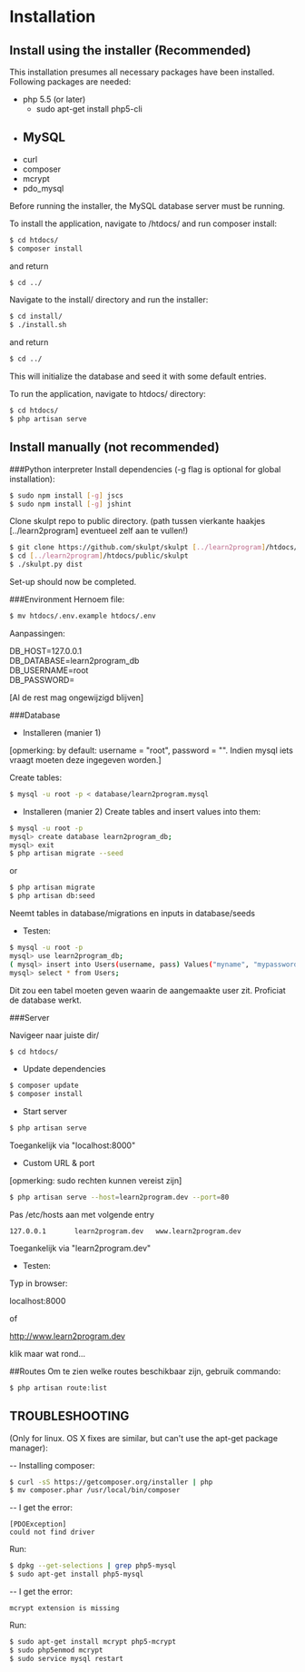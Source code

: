 # Installation

## Install using the installer (Recommended)
This installation presumes all necessary packages have been installed.
Following packages are needed:

- php 5.5 (or later)
	- sudo apt-get install php5-cli
- MySQL
	- 
- curl  
- composer  
- mcrypt  
- pdo_mysql  

Before running the installer, the MySQL database server must be running.

To install the application, navigate to /htdocs/
and run composer install:

~~~sh
$ cd htdocs/
$ composer install
~~~

and return

~~~sh
$ cd ../
~~~

Navigate to the install/ directory and run the installer:

~~~sh
$ cd install/
$ ./install.sh
~~~

and return

~~~sh
$ cd ../
~~~

This will initialize the database and seed it with some default entries.

To run the application, navigate to htdocs/ directory:

~~~sh
$ cd htdocs/
$ php artisan serve
~~~

## Install manually (not recommended)
###Python interpreter
Install dependencies (-g flag is optional for global installation):

~~~sh
$ sudo npm install [-g] jscs
$ sudo npm install [-g] jshint
~~~

Clone skulpt repo to public directory. (path tussen vierkante haakjes [../learn2program] eventueel zelf aan te vullen!)

~~~sh
$ git clone https://github.com/skulpt/skulpt [../learn2program]/htdocs/public/skulpt
$ cd [../learn2program]/htdocs/public/skulpt
$ ./skulpt.py dist
~~~
Set-up should now be completed.

###Environment
Hernoem file:

~~~sh
$ mv htdocs/.env.example htdocs/.env
~~~

Aanpassingen:

DB_HOST=127.0.0.1  
DB_DATABASE=learn2program_db  
DB_USERNAME=root  
DB_PASSWORD=  

[Al de rest mag ongewijzigd blijven]

###Database
- Installeren (manier 1)

[opmerking: by default: username = "root", password = "". Indien mysql iets vraagt moeten deze ingegeven worden.]

Create tables:

~~~sh
$ mysql -u root -p < database/learn2program.mysql
~~~

- Installeren (manier 2)
Create tables and insert values into them:

~~~sh
$ mysql -u root -p
mysql> create database learn2program_db;
mysql> exit
$ php artisan migrate --seed
~~~
or
~~~sh
$ php artisan migrate
$ php artisan db:seed
~~~
Neemt tables in database/migrations en inputs in database/seeds

- Testen:

~~~sh
$ mysql -u root -p
mysql> use learn2program_db;
( mysql> insert into Users(username, pass) Values("myname", "mypassword"); )
mysql> select * from Users;
~~~

Dit zou een tabel moeten geven waarin de aangemaakte user zit. Proficiat de database werkt.

###Server

Navigeer naar juiste dir/

~~~sh
$ cd htdocs/
~~~

- Update dependencies

~~~sh
$ composer update
$ composer install
~~~

- Start server

~~~sh
$ php artisan serve
~~~

Toegankelijk via "localhost:8000"

- Custom URL & port

[opmerking: sudo rechten kunnen vereist zijn]

~~~sh
$ php artisan serve --host=learn2program.dev --port=80
~~~

Pas /etc/hosts aan met volgende entry

~~~
127.0.0.1		learn2program.dev	www.learn2program.dev
~~~

Toegankelijk via "learn2program.dev"

- Testen:

Typ in browser:

localhost:8000

of

http://www.learn2program.dev

klik maar wat rond...

##Routes
Om te zien welke routes beschikbaar zijn, gebruik commando:

~~~sh
$ php artisan route:list
~~~

## TROUBLESHOOTING 
(Only for linux. OS X fixes are similar, but can't use the apt-get package manager):  

--
Installing composer:

~~~sh
$ curl -sS https://getcomposer.org/installer | php
$ mv composer.phar /usr/local/bin/composer
~~~
--
I get the error:

~~~
[PDOException]
could not find driver
~~~

Run:

~~~sh
$ dpkg --get-selections | grep php5-mysql
$ sudo apt-get install php5-mysql
~~~
--
I get the error:

~~~
mcrypt extension is missing
~~~

Run:

~~~sh
$ sudo apt-get install mcrypt php5-mcrypt
$ sudo php5enmod mcrypt
$ sudo service mysql restart
~~~

